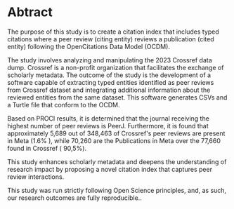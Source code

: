 # Abtract
The purpose of this study is to create a citation index that includes typed citations where a peer review (citing entity) reviews a publication (cited entity) following the OpenCitations Data Model (OCDM).

The study involves analyzing and manipulating the 2023 Crossref data dump. Crossref is a non-profit organization that facilitates the exchange of scholarly metadata. The outcome of the study is the development of a software capable of extracting typed entities identified as peer reviews from Crossref dataset and integrating additional information about the reviewed entities from the same dataset. This software generates CSVs and a Turtle file that conform to the OCDM.

Based on PROCI results, it is determined that the journal receiving the highest number of peer reviews is PeerJ. Furthermore, it is found that approximately 5,689 out of 348,463 of Crossref's peer reviews are present in Meta (1.6\% ), while 70,260 are the Publications in Meta over the 77,660 found in Crossref ( 90,5\%).

This study enhances scholarly metadata and deepens the understanding of research impact by proposing a novel citation index that captures peer review interactions.

This study was run strictly following Open Science principles, and, as such, our research outcomes are fully reproducible..
